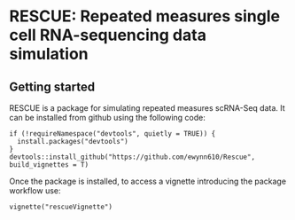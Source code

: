 # RESCUE: Repeated measures single cell RNA-sequencing data simulation
## Getting started 

RESCUE is a package for simulating repeated measures scRNA-Seq data. It can be installed from github using the following code:

```{r}
if (!requireNamespace("devtools", quietly = TRUE)) {
  install.packages("devtools")
}
devtools::install_github("https://github.com/ewynn610/Rescue",  build_vignettes = T)
```

Once the package is installed, to access a vignette introducing the package workflow use:
```{r}
vignette("rescueVignette")
```
